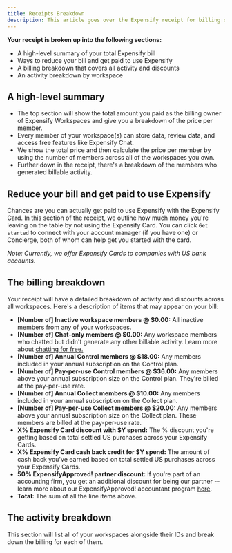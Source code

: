 ```yaml
---
title: Receipts Breakdown
description: This article goes over the Expensify receipt for billing owners.
---
```

**Your receipt is broken up into the following sections:**
- A high-level summary of your total Expensify bill
- Ways to reduce your bill and get paid to use Expensify
- A billing breakdown that covers all activity and discounts
- An activity breakdown by workspace

## A high-level summary

- The top section will show the total amount you paid as the billing owner of Expensify Workspaces and give you a breakdown of the price per member.
- Every member of your workspace(s) can store data, review data, and access free features like Expensify Chat.
- We show the total price and then calculate the price per member by using the number of members across all of the workspaces you own.
- Further down in the receipt, there's a breakdown of the members who generated billable activity.

## Reduce your bill and get paid to use Expensify
Chances are you can actually get paid to use Expensify with the Expensify Card. In this section of the receipt, we outline how much money you're leaving on the table by not using the Expensify Card. You can click `Get started` to connect with your account manager (if you have one) or Concierge, both of whom can help get you started with the card.  

_Note: Currently, we offer Expensify Cards to companies with US bank accounts._ 

## The billing breakdown 
Your receipt will have a detailed breakdown of activity and discounts across all workspaces. Here's a description of items that may appear on your bill:
- **[Number of] Inactive workspace members @ $0.00:** All inactive members from any of your workspaces.
- **[Number of] Chat-only members @ $0.00:** Any workspace members who chatted but didn't generate any other billable activity. Learn more about [chatting for free.](https://help.expensify.com/new-expensify/hubs/chat/) 
- **[Number of] Annual Control members @ $18.00:** Any members included in your annual subscription on the Control plan. 
- **[Number of] Pay-per-use Control members @ $36.00:** Any members above your annual subscription size on the Control plan. They're billed at the pay-per-use rate. 
- **[Number of] Annual Collect members @ $10.00:** Any members included in your annual subscription on the Collect plan. 
- **[Number of] Pay-per-use Collect members @ $20.00:** Any members above your annual subscription size on the Collect plan. These members are billed at the pay-per-use rate.
- **X% Expensify Card discount with $Y spend:** The % discount you're getting based on total settled US purchases across your Expensify Cards.
- **X% Expensify Card cash back credit for $Y spend:** The amount of cash back you've earned based on total settled US purchases across your Expensify Cards.
- **50% ExpensifyApproved! partner discount:** If you're part of an accounting firm, you get an additional discount for being our partner -- learn more about our ExpensifyApproved! accountant program [here](https://use.expensify.com/accountants-program).
- **Total:** The sum of all the line items above.
                                                                                                                                                                                                                                                                    
## The activity breakdown
This section will list all of your workspaces alongside their IDs and break down the billing for each of them.     
